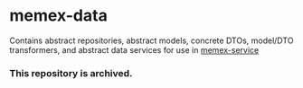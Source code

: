 # memex-data

Contains  abstract repositories, abstract models, concrete DTOs, model/DTO transformers, and abstract data services for use in [memex-service](https://github.com/matthewjohnson42/memex-service)

### This repository is archived.
